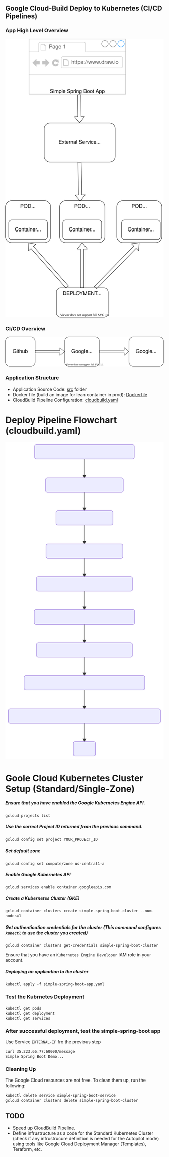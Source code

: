 ## Google Cloud-Build Deploy to Kubernetes (CI/CD Pipelines)

### App High Level Overview
![Kubernetes Deployment with Google Build](https://github.com/igorya7v/gcp-cloud-build-k8s/blob/main/readme-images/Cloud%20Build%20Deployment%20With%20Kubernetes.svg)

### CI/CD Overview
![CI/CD Overview](https://github.com/igorya7v/gcp-cloud-build-k8s/blob/main/readme-images/CI-CD%20Overview.svg)

### Application Structure
- Application Source Code: [src](https://github.com/igorya7v/gcp-cloud-build-k8s/tree/main/src "src") folder
- Docker file (build an image for lean container in prod): [Dockerfile](https://github.com/igorya7v/gcp-cloud-build-k8s/blob/main/Dockerfile "Dockerfile")
- CloudBuild Pipeline Configuration: [cloudbuild.yaml](https://github.com/igorya7v/gcp-cloud-build-k8s/blob/main/cloudbuild.yaml "cloudbuild.yaml")


# Deploy Pipeline Flowchart (cloudbuild.yaml)

![Deploy Flow Chart](https://github.com/igorya7v/gcp-cloud-build-k8s/blob/main/readme-images/deploy-flow-chart.svg)
  
  
# Goole Cloud Kubernetes Cluster Setup (Standard/Single-Zone)

##### Ensure that you have enabled the Google Kubernetes Engine API.
```
gcloud projects list
```
##### Use the correct Project ID returned from the previous command.
```
gcloud config set project YOUR_PROJECT_ID
```

##### Set default zone
```
gcloud config set compute/zone us-central1-a
```

##### Enable Google Kubernetes API
```
gcloud services enable container.googleapis.com
```
##### Create a Kubernetes Cluster (GKE)
```
gcloud container clusters create simple-spring-boot-cluster --num-nodes=1
```
##### Get authentication credentials for the cluster (This command configures `kubectl` to use the cluster you created)
```
gcloud container clusters get-credentials simple-spring-boot-cluster
```
Ensure that you have an `Kubernetes Engine Developer` IAM role in your account. 
#####  Deploying an application to the cluster
```
kubectl apply -f simple-spring-boot-app.yaml
```
###  Test the Kubrnetes Deployment
```
kubectl get pods
kubectl get deployment
kubectl get services
```
### After successful deployment, test the simple-spring-boot app
Use Service `EXTERNAL-IP` fro the previous step 
```
curl 35.223.66.77:60000/message
Simple Spring Boot Demo...
```
### Cleaning Up

The Google Cloud resources are not free. To clean them up, run the following:
```
kubectl delete service simple-spring-boot-service
gcloud container clusters delete simple-spring-boot-cluster
```

## TODO
- Speed up CloudBuild Pipeline.
- Define infrustructure as a code for the Standard Kubernetes Cluster (check if any infrustrucure definition is needed for the Autopilot mode) using tools like Google Cloud Deployment Manager (Templates), Teraform, etc.

